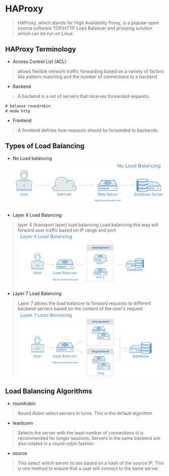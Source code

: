 # HAProxy
> HAProxy, which stands for High Availability Proxy, is a popular open source software TCP/HTTP Load Balancer and proxying solution which can be run on Linux.


## HAProxy Terminology

* Access Control List (ACL)
> allows flexible network traffic forwarding based on a variety of factors like pattern-matching and the number of connections to a backend

* Backend
> A backend is a set of servers that receives forwarded requests.
```
# balance roundrobin
# mode http
```

* Frontend
> A frontend defines how requests should be forwarded to backends.

## Types of Load Balancing

* No Load balancing
![no load balancing](./images/no_load_balance.png)

* Layer 4 Load Balancing
> layer 4 (transport layer) load balancing
> Load balancing this way will forward user traffic based on IP range and port
![layer 4 Load Balancing](./images/layer_4_load_balancing.png)

* Layer 7 Load Balancing
> Layer 7 allows the load balancer to forward requests to different backend servers based on the content of the user's request
![layer 7 load balance](./images/layer_7_load_balancing.png)


## Load Balancing Algorithms

* roundrobin
> Round Robin select servers in turns. This is the default algorithm

* leastconn
> Selects the server with the least number of connections-it is recommended for longer sessions.
> Servers in the same backend are also rotated in a round-robin fashion

* source
> This select which server to use based on a hash of the source IP. This is one method to ensure that a user will connect to the same server.
